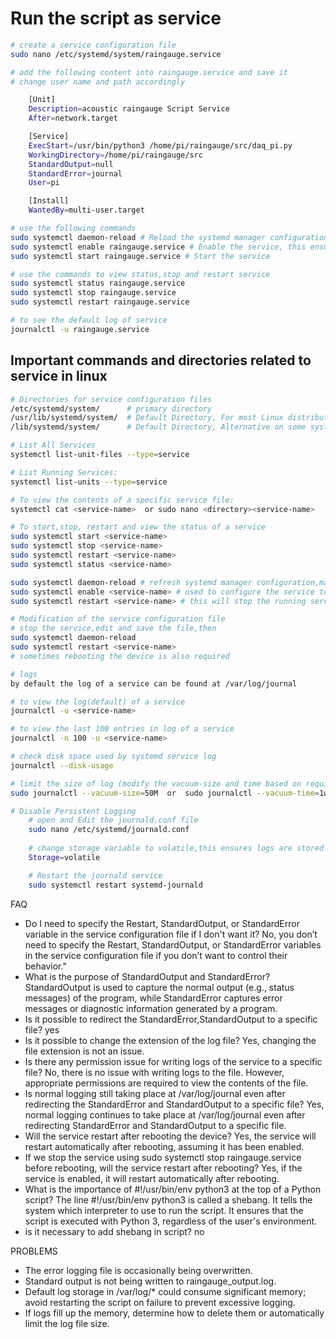 # Run the script as service

```bash
# create a service configuration file
sudo nano /etc/systemd/system/raingauge.service

# add the following content into raingauge.service and save it
# change user name and path accordingly

    [Unit]
    Description=acoustic raingauge Script Service
    After=network.target

    [Service]
    ExecStart=/usr/bin/python3 /home/pi/raingauge/src/daq_pi.py
    WorkingDirectory=/home/pi/raingauge/src
    StandardOutput=null
    StandardError=journal
    User=pi

    [Install]
    WantedBy=multi-user.target

# use the following commands
sudo systemctl daemon-reload # Reload the systemd manager configuration to recognize the new service.
sudo systemctl enable raingauge.service # Enable the service, this ensure service to start after reboot 
sudo systemctl start raingauge.service # Start the service

# use the commands to view status,stop and restart service
sudo systemctl status raingauge.service
sudo systemctl stop raingauge.service
sudo systemctl restart raingauge.service

# to see the default log of service
journalctl -u raingauge.service

```

## Important commands and directories related to service in linux

```bash
# Directories for service configuration files
/etc/systemd/system/      # primary directory
/usr/lib/systemd/system/  # Default Directory, For most Linux distributions
/lib/systemd/system/      # Default Directory, Alternative on some systems.

# List All Services
systemctl list-unit-files --type=service

# List Running Services:
systemctl list-units --type=service

# To view the contents of a specific service file:
systemctl cat <service-name>  or sudo nano <directory><service-name>

# To start,stop, restart and view the status of a service
sudo systemctl start <service-name>
sudo systemctl stop <service-name>
sudo systemctl restart <service-name>
sudo systemctl status <service-name>

sudo systemctl daemon-reload # refresh systemd manager configuration,make sure you use this when ever you edit service configuration file
sudo systemctl enable <service-name> # used to configure the service to start automatically at boot. 
sudo systemctl restart <service-name> # this will stop the running service and restart it  

# Modification of the service configuration file
# stop the service,edit and save the file,then 
sudo systemctl daemon-reload
sudo systemctl restart <service-name>
# sometimes rebooting the device is also required

# logs
by default the log of a service can be found at /var/log/journal

# to view the log(default) of a service
journalctl -u <service-name>

# to view the last 100 entries in log of a service
journalctl -n 100 -u <service-name>

# check disk space used by systemd service log
journalctl --disk-usage

# limit the size of log (modify the vacuum-size and time based on requirement)
sudo journalctl --vacuum-size=50M  or  sudo journalctl --vacuum-time=1week 

# Disable Persistent Logging
    # open and Edit the journald.conf file
    sudo nano /etc/systemd/journald.conf
    
    # change storage variable to volatile,this ensures logs are stored in RAM and cleared on reboot.
    Storage=volatile

    # Restart the journald service
    sudo systemctl restart systemd-journald
```

FAQ
* Do I need to specify the Restart, StandardOutput, or StandardError variable in the service configuration file if I don't want it?
No, you don’t need to specify the Restart, StandardOutput, or StandardError variables in the service configuration file if you don’t want to control their behavior."
*  What is the purpose of StandardOutput and StandardError? 
StandardOutput is used to capture the normal output (e.g., status messages) of the program, while StandardError captures error messages or diagnostic information generated by a program.
* Is it possible to redirect the StandardError,StandardOutput to a specific file? yes
* Is it possible to change the extension of the log file?
Yes, changing the file extension is not an issue.
* Is there any permission issue for writing logs of the service to a specific file?
No, there is no issue with writing logs to the file. However, appropriate permissions are required to view the contents of the file.
* Is normal logging still taking place at /var/log/journal even after redirecting the StandardError and StandardOutput to a specific file?
Yes, normal logging continues to take place at /var/log/journal even after redirecting StandardError and StandardOutput to a specific file.
* Will the service restart after rebooting the device?
Yes, the service will restart automatically after rebooting, assuming it has been enabled.
* If we stop the service using sudo systemctl stop raingauge.service before rebooting, will the service restart after rebooting?
Yes, if the service is enabled, it will restart automatically after rebooting.
* What is the importance of #!/usr/bin/env python3 at the top of a Python script?
The line #!/usr/bin/env python3 is called a shebang. It tells the system which interpreter to use to run the script. It ensures that the script is executed with Python 3, regardless of the user's environment.
* is it necessary to add shebang in script? no

PROBLEMS
* The error logging file is occasionally being overwritten.
* Standard output is not being written to raingauge_output.log.
* Default log storage in /var/log/* could consume significant memory; avoid restarting the script on failure to prevent excessive logging.
* If logs fill up the memory, determine how to delete them or automatically limit the log file size.

